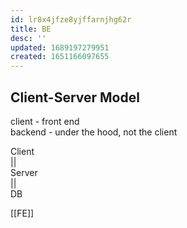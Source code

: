 ```yaml
---
id: lr8x4jfze8yjffarnjhg62r
title: BE
desc: ''
updated: 1689197279951
created: 1651166097655
---
```

## Client-Server Model
client - front end  
backend - under the hood, not the client  

Client  
||  
Server  
||  
DB

[[FE]]
